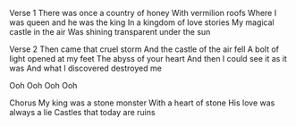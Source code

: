 Verse 1
There was once a country of honey
With vermilion roofs
Where I was queen and he was the king
In a kingdom of love stories
My magical castle in the air
Was shining transparent under the sun

Verse 2
Then came that cruel storm
And the castle of the air fell
A bolt of light opened at my feet
The abyss of your heart
And then I could see it as it was
And what I discovered destroyed me

Ooh
Ooh
Ooh
Ooh

Chorus
My king was a stone monster
With a heart of stone
His love was always a lie
Castles that today are ruins

